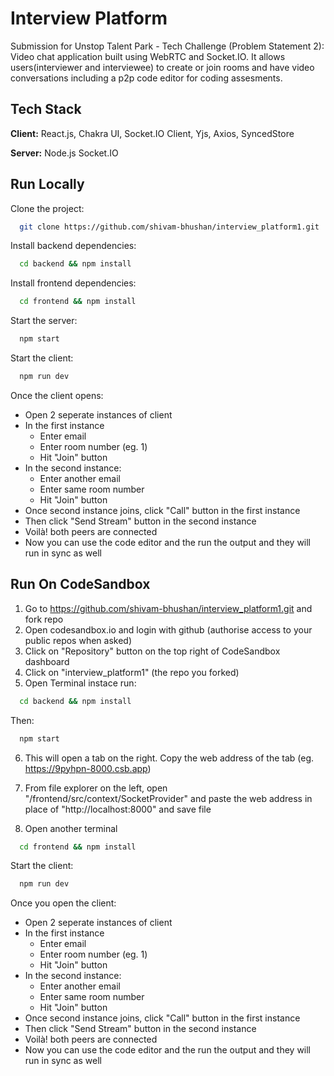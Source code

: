 # Interview Platform

Submission for Unstop Talent Park - Tech Challenge (Problem Statement 2):
<br/>
Video chat application built using WebRTC and Socket.IO. It allows users(interviewer and interviewee) to create or join rooms and have video conversations including a p2p code editor for coding assesments.

## Tech Stack

**Client:** React.js,
Chakra UI,
Socket.IO Client,
Yjs,
Axios,
SyncedStore

**Server:** Node.js
Socket.IO


## Run Locally

Clone the project:

```bash
  git clone https://github.com/shivam-bhushan/interview_platform1.git
```


Install backend dependencies:

```bash
  cd backend && npm install
```

Install frontend dependencies:

```bash
  cd frontend && npm install
```

Start the server:

```bash
  npm start
```

Start the client:

```bash
  npm run dev
```

Once the client opens:

- Open 2 seperate instances of client
- In the first instance
    - Enter email
    - Enter room number (eg. 1)
    - Hit "Join" button
- In the second instance:
    - Enter another email
    - Enter same room number
    - Hit "Join" button
- Once second instance joins, click "Call" button in the first instance
- Then click "Send Stream" button in the second instance
- Voilà! both peers are connected
- Now you can use the code editor and the run the output and they will run in sync as well

## Run On CodeSandbox

1. Go to https://github.com/shivam-bhushan/interview_platform1.git and fork repo
2. Open codesandbox.io and login with github (authorise access to your public repos when asked)
3. Click on "Repository" button on the top right of CodeSandbox dashboard
4. Click on "interview_platform1" (the repo you forked)
5. Open Terminal instace run:
```bash
  cd backend && npm install

```
Then:
```bash
  npm start

```
6. This will open a tab on the right. Copy the web address of the tab (eg. https://9pyhpn-8000.csb.app)

7. From file explorer on the left, open "/frontend/src/context/SocketProvider" and paste the web address in place of "http://localhost:8000" and save file

6. Open another terminal
```bash
  cd frontend && npm install
```

Start the client:

```bash
  npm run dev
```

Once you open the client:

- Open 2 seperate instances of client
- In the first instance
    - Enter email
    - Enter room number (eg. 1)
    - Hit "Join" button
- In the second instance:
    - Enter another email
    - Enter same room number
    - Hit "Join" button
- Once second instance joins, click "Call" button in the first instance
- Then click "Send Stream" button in the second instance
- Voilà! both peers are connected
- Now you can use the code editor and the run the output and they will run in sync as well
